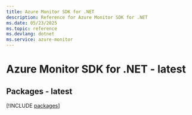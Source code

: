 ```yaml
---
title: Azure Monitor SDK for .NET
description: Reference for Azure Monitor SDK for .NET
ms.date: 05/23/2025
ms.topic: reference
ms.devlang: dotnet
ms.service: azure-monitor
---
```

# Azure Monitor SDK for .NET - latest
## Packages - latest
[!INCLUDE [packages](monitor-index.md)]